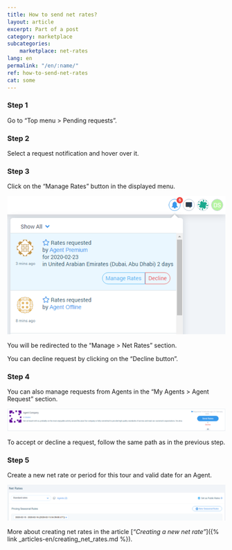 ```yaml
---
title: How to send net rates?
layout: article
excerpt: Part of a post
category: marketplace
subcategories:
    marketplace: net-rates
lang: en
permalink: "/en/:name/"
ref: how-to-send-net-rates
cat: some
---
```


### **Step 1**

Go to “Top menu > Pending requests”.

### **Step 2**

Select a request notification and hover over it.

### **Step 3**

Click on the “Manage Rates” button in the displayed menu.

![How_to_send_net_rates1](/assets/images/how_to_send_net_rates1.png)

You will be redirected to the “Manage > Net Rates” section. 

You can decline request by clicking on the “Decline button”.

### **Step 4**

You can also manage requests from Agents in the “My Agents > Agent Request” section.

![How_to_send_net_rates2](/assets/images/how_to_send_net_rates2.png)

To accept or decline a request, follow the same path as in the previous step.

### **Step 5**

Create a new net rate or period for this tour and valid date for an Agent.

![How_to_send_net_rates3](/assets/images/how_to_send_net_rates3.png)

More about creating net rates in the article [*“Creating a new net rate”*]({% link _articles-en/creating_net_rates.md %}).
